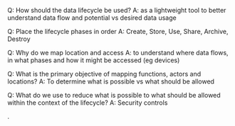 Q: How should the data lifecycle be used?
A: as a lightweight tool to better understand data flow and potential vs desired data usage

Q: Place the lifecycle phases in order
A: Create, Store, Use, Share, Archive, Destroy

Q: Why do we map location and access
A: to understand where data flows, in what phases and how it might be accessed (eg devices)

Q: What is the primary objective of mapping functions, actors and locations?
A: To determine what is possible vs what should be allowed

Q: What do we use to reduce what is possible to what should be allowed within the context of the lifecycle?
A: Security controls

.